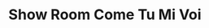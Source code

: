 ---
title: "Show Room Come Tu Mi Voi"
url: /empuriabrava/show-room-come-tu-mi-voi/
shop: Kleidung
---